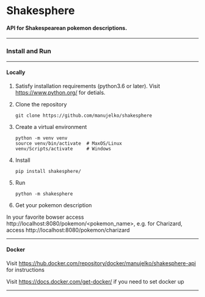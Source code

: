# Shakesphere

#### API for Shakespearean pokemon descriptions.

---

### Install and Run

---

#### Locally


1. Satisfy installation requirements (python3.6 or later).
   Visit https://www.python.org/ for detials.

2. Clone the repository

    `git clone https://github.com/manujelko/shakesphere`

3. Create a virtual environment

    ```shell script
   python -m venv venv
   source venv/bin/activate  # MaxOS/Linux
   venv/Scripts/activate     # Windows
    ```

4. Install

    `pip install shakesphere/`

5. Run

    `python -m shakesphere`

6. Get your pokemon description

In your favorite bowser access 
http://localhost:8080/pokemon/<pokemon_name>, 
e.g. for Charizard, access http://localhost:8080/pokemon/charizard

---

#### Docker

Visit https://hub.docker.com/repository/docker/manujelko/shakesphere-api
for instructions

Visit https://docs.docker.com/get-docker/ if you need to set docker up

---
